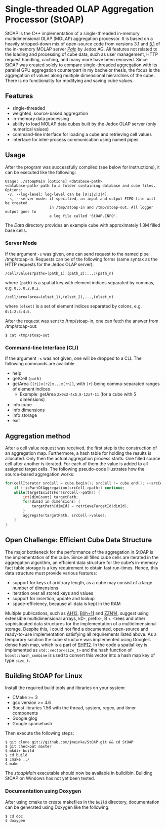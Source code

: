 # Single-threaded OLAP Aggregation Processor (StOAP)

StOAP is the C++ implementation of a single-threaded in-memory multidimensional OLAP (MOLAP) aggregation processor. It is based on a
heavily stripped-down mix of open-source code from versions 3.1 and [5.1](http://sourceforge.net/p/palo/code/HEAD/tree/molap/server/5.1/) of the in-memory MOLAP
server *[Palo](http://en.wikipedia.org/wiki/Palo_%28OLAP_database%29)* by Jedox AG. All features not related to the loading and processing of cube data, such as user management, HTTP request handling, caching, and many more have been
removed. Since StOAP was created solely to compare single-threaded aggregation with its parallel GPU aggregation counterpart in my bachelor thesis, the focus is the aggregation of values along multiple dimensional hierarchies of the cube. There is no functionality for modifying and saving cube values.

## Features

* single-threaded
* weighted, source-based aggregation
* in-memory data processing
* ability to load MOLAP data cubes built by the Jedox OLAP server (only numerical values)
* command-line interface for loading a cube and retrieving cell values
* interface for inter-process communication using named pipes

## Usage

After the program was successfully compiled (see below for instructions), it can be executed like the following:
```
Usage: ./stoapMain [options] <database-path>
<database-path> path to a folder containing database and cube files.
Options:
 -v, --log-level: log-level can be [0|1|2|3|4].
 -s, --server-mode: if specified, an input and output FIFO file will be created
                    in /tmp/stoap-in and /tmp/stoap-out. All logger output goes to
                    a log file called 'StOAP.INFO'.
```

The *Data* directory provides an example cube with approximately 1.3M filled base cells.

### Server Mode

If the argument `-s` was given, one can send request to the named pipe /tmp/stoap-in.
Requests can be of the following forms (same syntax as the HTTP requests for the Jedox OLAP server):

```
/cell/values?paths=(path_1):(path_2):...:(path_n)
```
where `(path)` is a spatial key with element indices separated by commas, e.g. `0,5,0,2,8,2`.

```
/cell/area?area=(elset_1),(elset_2),...,(elset_n)
```
where `(elset)` is a set of element indices separated by colons, e.g. `0:1:2:3:4:5`.

After the request was sent to /tmp/stoap-in, one can fetch the answer from /tmp/stoap-out:

```
$ cat /tmp/stoap-out
```

### Command-line Interface (CLI)

If the argument `-s` was not given, one will be dropped to a CLI. The following commands are available:

* help
* getCell `(path)`
* getArea `{(r1)x(r2)x...x(rn)}`, with `(r)` being comma-separated ranges of element indices
  * Example: getArea `2x0x2-4x5,8-12x7-11` (for a cube with 5 dimensions)
* info cube
* info dimensions
* info storage
* exit

## Aggregation method

After a cell value request was received, the first step is the construction of an aggregation map. Furthermore, a hash table for holding the results is allocated. Only then the actual aggregation process starts: One filled source cell after another is iterated. For each of them the value is added to all assigned target cells.
The following pseudo-code illustrates how the source-based aggregation works:

```c++
for(cellIterator srcCell = cube.begin(); srcCell != cube.end(); ++srcCell) {
	if (!isPartOfAggregation(srcCell->path)) continue;
	while(targetExistsFor(srcCell->path)) {
		int[dimCount] targetPath;
		for(dimId in dimensions) {
			targetPath[dimId] = retrieveTargetId(dimId);
		}
		aggregate(targetPath, srcCell->value);
	}
}
```

## Open Challenge: Efficient Cube Data Structure

The major bottleneck for the performance of the aggregation in StOAP is the implementation of the cube. Since all filled cube cells are iterated in the aggregation algorithm, an efficient data structure for the cube’s in-memory fact table storage is a key requirement to obtain fast run-times. Hence, this data structure must provide various features:

* support for keys of arbitrary length, as a cube may consist of a large number of dimensions
* iteration over all stored keys and values
* support for insertion, update and lookup
* space-efficiency, because all data is kept in the RAM

Multiple publications, such as [AH13](http://ojs.academypublisher.com/index.php/jcp/article/view/jcp080511361144), [Böh+11](https://wwwdb.inf.tu-dresden.de/misc/team/boehm/pubs/btw2011.pdf) and [ZZN14](http://doi.acm.org/10.1145/2588555.2588564), suggest using extensible multidimensional arrays, kD-, prefix-, B + -trees and other sophisticated data structures for the implementation of a multidimensional storage. Despite this, I could not find a documented, open-source and ready-to-use implementation satisfying all requirements
listed above. As a temporary solution the cube structure was implemented using Google’s dense hash map, which is a part of [SHP12](https://code.google.com/p/sparsehash/). In the code a spatial key is implemented as `std::vector<size_t>` and the hash function of `boost::hash_combine` is used to convert this vector into a hash map key of type `size_t`.


## Building StOAP for Linux

Install the required build tools and libraries on your system:

* CMake >= 3
* gcc version >= 4.6
* Boost libraries 1.56 with the thread, system, regex, and timer components 
* Google glog
* Google sparsehash

Then execute the following steps:

```
$ git clone git://github.com/jmeinke/StOAP.git && cd StOAP
$ git checkout master
$ mkdir build
$ cd build
$ cmake ../
$ make
```

The *stoapMain* executable should now be available in build/bin.
Building StOAP on Windows has not yet been tested.

### Documentation using Doxygen

After using cmake to create makefiles in the `build` directory, documentation can be generated using Doxygen like the following:

```
$ cd doc
$ doxygen
```

